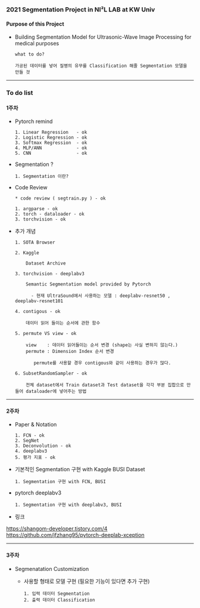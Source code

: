 ### 2021 Segmentation Project in NI²L LAB at KW Univ

#### Purpose of this Project  

  - Building Segmentation Model for Ultrasonic-Wave Image Processing for medical purposes

        what to do? 
        
        가공된 데이터를 넣어 질병의 유무를 Classification 해줄 Segmentation 모델을 만들 것
        
---               
                
### To do list

#### 1주차

  - Pytorch remind

        1. Linear Regression   - ok
        2. Logistic Regression - ok
        3. Softmax Regression  - ok
        4. MLP/ANN             - ok
        5. CNN                 - ok

  - Segmentation ?

        1. Segmentation 이란?

  - Code Review

        * code review ( segtrain.py ) - ok
        
        1. argparse - ok 
        2. torch - dataloader - ok
        3. torchvision - ok 

  - 추가 개념 

        1. SOTA Browser 
        
        2. Kaggle 

            Dataset Archive 
          
        3. torchvision - deeplabv3

            Semantic Segmentation model provided by Pytorch
            
              - 현재 UltraSound에서 사용하는 모델 : deeplabv-resnet50 , deeplabv-resnet101         

        4. contigous - ok
        
            데이터 읽어 들이는 순서에 관한 함수
          
        5. permute VS view - ok 
          
            view    : 데이터 읽어들이는 순서 변경 (shape는 사실 변하지 않는다.)
            permute : Dimension Index 순서 변경
              
               permute를 사용할 경우 contigous와 같이 사용하는 경우가 많다.
          
        6. SubsetRandomSampler - ok

            전체 dataset에서 Train dataset과 Test dataset을 각각 부분 집합으로 만들어 dataloader에 넣어주는 방법 

---

#### 2주차

  - Paper & Notation 

        1. FCN - ok
        2. SegNet
        3. Deconvolution - ok
        4. deeplabv3
        5. 평가 지표 - ok
  

  - 기본적인 Segmentation 구현 with Kaggle BUSI Dataset 

        1. Segmentation 구현 with FCN, BUSI

  - pytorch deeplabv3 
   
        1. Segmentation 구현 with deeplabv3, BUSI

- 링크 

https://shangom-developer.tistory.com/4<br>
https://github.com/jfzhang95/pytorch-deeplab-xception

---

#### 3주차

- Segmenatation Customization 

    - 사용할 형태로 모델 구현 (필요한 기능이 있다면 추가 구현)  

          1. 입력 데이터 Segmentation
          2. 출력 데이터 Classification
      
    
  
            
        
  
  
  
  
  
